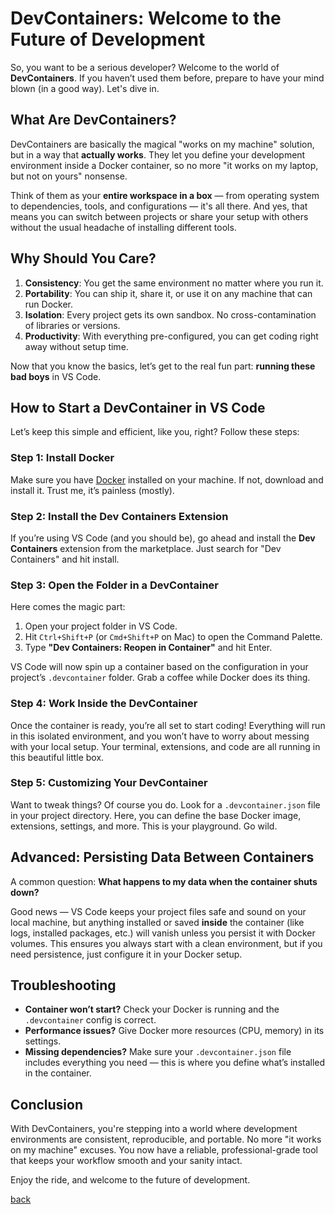# DevContainers: Welcome to the Future of Development

So, you want to be a serious developer? Welcome to the world of **DevContainers**. If you haven’t used them before, prepare to have your mind blown (in a good way). Let's dive in.

## What Are DevContainers?

DevContainers are basically the magical "works on my machine" solution, but in a way that **actually works**. They let you define your development environment inside a Docker container, so no more "it works on my laptop, but not on yours" nonsense.

Think of them as your **entire workspace in a box** — from operating system to dependencies, tools, and configurations — it's all there. And yes, that means you can switch between projects or share your setup with others without the usual headache of installing different tools.

## Why Should You Care?

1. **Consistency**: You get the same environment no matter where you run it.
2. **Portability**: You can ship it, share it, or use it on any machine that can run Docker.
3. **Isolation**: Every project gets its own sandbox. No cross-contamination of libraries or versions.
4. **Productivity**: With everything pre-configured, you can get coding right away without setup time.

Now that you know the basics, let’s get to the real fun part: **running these bad boys** in VS Code.

## How to Start a DevContainer in VS Code

Let’s keep this simple and efficient, like you, right? Follow these steps:

### Step 1: Install Docker

Make sure you have [Docker](https://www.docker.com/products/docker-desktop) installed on your machine. If not, download and install it. Trust me, it’s painless (mostly).

### Step 2: Install the Dev Containers Extension

If you’re using VS Code (and you should be), go ahead and install the **Dev Containers** extension from the marketplace. Just search for "Dev Containers" and hit install.

### Step 3: Open the Folder in a DevContainer

Here comes the magic part:

1. Open your project folder in VS Code.
2. Hit `Ctrl+Shift+P` (or `Cmd+Shift+P` on Mac) to open the Command Palette.
3. Type **"Dev Containers: Reopen in Container"** and hit Enter.

VS Code will now spin up a container based on the configuration in your project’s `.devcontainer` folder. Grab a coffee while Docker does its thing.

### Step 4: Work Inside the DevContainer

Once the container is ready, you’re all set to start coding! Everything will run in this isolated environment, and you won’t have to worry about messing with your local setup. Your terminal, extensions, and code are all running in this beautiful little box.

### Step 5: Customizing Your DevContainer

Want to tweak things? Of course you do. Look for a `.devcontainer.json` file in your project directory. Here, you can define the base Docker image, extensions, settings, and more. This is your playground. Go wild.

## Advanced: Persisting Data Between Containers

A common question: **What happens to my data when the container shuts down?**

Good news — VS Code keeps your project files safe and sound on your local machine, but anything installed or saved **inside** the container (like logs, installed packages, etc.) will vanish unless you persist it with Docker volumes. This ensures you always start with a clean environment, but if you need persistence, just configure it in your Docker setup.

## Troubleshooting

- **Container won’t start?** Check your Docker is running and the `.devcontainer` config is correct.
- **Performance issues?** Give Docker more resources (CPU, memory) in its settings.
- **Missing dependencies?** Make sure your `.devcontainer.json` file includes everything you need — this is where you define what’s installed in the container.

## Conclusion

With DevContainers, you're stepping into a world where development environments are consistent, reproducible, and portable. No more "it works on my machine" excuses. You now have a reliable, professional-grade tool that keeps your workflow smooth and your sanity intact.

Enjoy the ride, and welcome to the future of development.

[back](table-of-contents.md)
